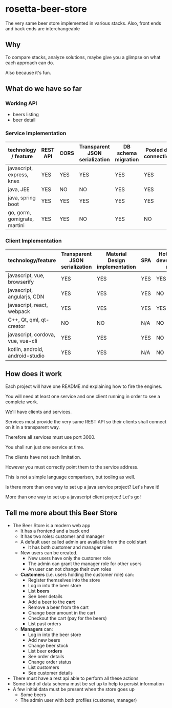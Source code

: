 # rosetta-beer-store

The very same beer store implemented in various stacks. Also, front ends and
back ends are interchangeable

## Why

To compare stacks, analyze solutions, maybe give you a glimpse on what each
approach can do.

Also because it's fun.

## What do we have so far

### Working API

- beers listing
- beer detail

### Service Implementation

| **technology / feature**     | REST API | CORS | Transparent JSON serialization | DB schema migration | Pooled db connection | Hot-reload development mode |
| ---------------------------  | -------- | ---- | ------------------------------ | ------------------- | -------------------- | --------------------------- |
| javascript, express, knex    | YES      | YES  | YES                            | YES                 | YES                  | YES                         |
| java, JEE                    | YES      | NO   | NO                             | YES                 | YES                  | YES                         |
| java, spring boot            | YES      | YES  | YES                            | YES                 | YES                  | NO                          |
| go, gorm, gomigrate, martini | YES      | YES  | NO                             | YES                 | NO                   | NO                          |

### Client Implementation

| **technology/feature**            | Transparent JSON serialization | Material Design implementation | SPA | Hot-reload development mode |
| --------------------------------- | ------------------------------ | ------------------------------ | --- | --------------------------- |
| javascript, vue, browserify       | YES                            | YES                            | YES | YES                         |
| javascript, angularjs, CDN        | YES                            | YES                            | YES | NO                          |
| javascript, react, webpack        | YES                            | YES                            | YES | YES                         |
| C++, Qt, qml, qt-creator          | NO                             | NO                             | N/A | NO                          |
| javascript, cordova, vue, vue-cli | YES                            | YES                            | YES | NO                          |
| kotlin, android, android-studio   | YES                            | YES                            | N/A | NO                          |

## How does it work

Each project will have one README.md explaining how to fire the engines.

You will need at least one service and one client running in order to see a
complete work.

We'll have clients and services.

Services must provide the very same REST API so their clients shall connect on
it in a transparent way.

Therefore all services must use port 3000.

You shall run just one service at time.

The clients have not such limitation.

However you must correctly point them to the service address.

This is not a simple language comparison, but tooling as well.

Is there more than one way to set up a java service project? Let's have it!

More than one way to set up a javascript client project! Let's go!

## Tell me more about this Beer Store

- The Beer Store is a modern web app
  - It has a frontend and a back end
  - It has two roles: customer and manager
  - A default user called admin are available from the cold start
    - It has both customer and manager roles
  - New users can be created.
    - New users have only the customer role
    - The admin can grant the manager role for other users
    - An user can not change their own roles
  - **Customers** (i.e. users holding the customer role) can:
    - Register themselves into the store
    - Log in into the beer store
    - List **beers**
    - See beer details
    - Add a beer to the **cart**
    - Remove a beer from the cart
    - Change beer amount in the cart
    - Checkout the cart (pay for the beers)
    - List past orders
  - **Managers** can:
    - Log in into the beer store
    - Add new beers
    - Change beer stock
    - List beer **orders**
    - See order details
    - Change order status
    - List customers
    - See customer details
- There must have a rest api able to perform all these actions
- Some kind of data schema must be set up to help to persist information
- A few initial data must be present when the store goes up
  - Some beers
  - The admin user with both profiles (customer, manager)

